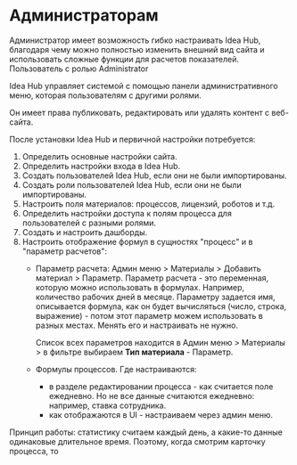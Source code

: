 # Администраторам

Администратор имеет возможность гибко настраивать Idea Hub, благодаря чему можно полностью изменить внешний вид сайта и использовать сложные функции для расчетов показателей. Пользователь с ролью Administrator 

Idea Hub управляет системой с помощью панели административного меню, которая пользователям с другими ролями.

Он имеет права публиковать, редактировать или удалять контент с веб-сайта.





После установки Idea Hub и первичной настройки потребуется: 
1. Определить основные настройки сайта.
1. Определить настройки входа в Idea Hub.
1. Создать пользователей Idea Hub, если они не были импортированы.
1. Создать роли пользователей Idea Hub, если они не были импортированы.
1. Настроить поля материалов: процессов, лицензий, роботов и т.д.
1. Определить настройки доступа к полям процесса для пользователей с разными ролями.
1. Создать и настроить дашборды.
1. Настроить отображение формул в сущностях "процесс" и в "параметр расчетов":
   * Параметр расчета: Админ меню > Материалы > Добавить материал > Параметр. Параметр расчета - это переменная, которую можно использовать в формулах. Например, количество рабочих дней в месяце. Параметру задается имя, описывается формула, как он будет вычисляться (число, строка, выражение) - потом этот параметр можем использовать в разных местах. Менять его и настраивать не нужно. 

     Список всех параметров находится в Админ меню > Материалы > в фильтре выбираем **Тип материала** - Параметр.
     
   * Формулы процессов. Где настраиваются:
     * в разделе редактировании процесса - как считается поле ежедневно. Но не все данные считаются ежедневно: например, ставка сотрудника. 
     * как отображаются в UI - настраиваем через админ меню. 
 
Принцип работы:
статистику считаем каждый день, а какие-то данные одинаковые длительное время. Поэтому, когда смотрим карточку процесса, то 
